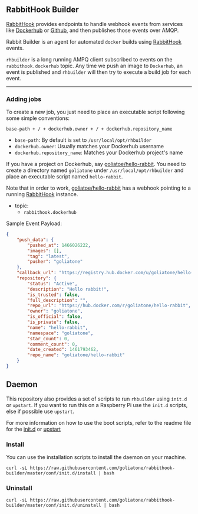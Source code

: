 ## RabbitHook Builder

[RabbitHook][rh] provides endpoints to handle webhook events from services like [Dockerhub][dw] or [Github][gw], and then publishes those events over AMQP.

Rabbit Builder is an agent for automated `docker` builds using [RabbitHook][rh] events.

`rhbuilder` is a long running AMPQ client subscribed to events on the `rabbithook.dockerhub` topic. Any time we push an image to `Dockerhub`, an event is published and `rhbuilder` will then try to execute a build job for each event.

---

### Adding jobs

To create a new job, you just need to place an executable script following some simple conventions:

```
base-path + / + dockerhub.owner + / + dockerhub.repository_name
```

* `base-path`: By default is set to `/usr/local/opt/rhbuilder`
* `dockerhub.owner`: Usually matches your Dockerhub username
* `dockerhub.repository_name`: Matches your Dockerhub project's name

If you have a project on Dockerhub, say [goliatoe/hello-rabbit][hr]. You need to create a directory named `goliatone` under `/usr/local/opt/rhbuilder` and place an executable script named `hello-rabbit`.

Note that in order to work, [goliatoe/hello-rabbit][hr] has a webhook pointing to a running [RabbitHook][rh] instance.

- topic:
    - `rabbithook.dockerhub`


Sample Event Payload:

```json
{
    "push_data": {
        "pushed_at": 1466026222,
        "images": [],
        "tag": "latest",
        "pusher": "goliatone"
    },
    "callback_url": "https://registry.hub.docker.com/u/goliatone/hello-rabbit/hook/4hac5445ga3f345ajeje31abc34ie06rip/",
    "repository": {
        "status": "Active",
        "description": "Hello rabbit!",
        "is_trusted": false,
        "full_description": "",
        "repo_url": "https://hub.docker.com/r/goliatone/hello-rabbit",
        "owner": "goliatone",
        "is_official": false,
        "is_private": false,
        "name": "hello-rabbit",
        "namespace": "goliatone",
        "star_count": 0,
        "comment_count": 0,
        "date_created": 1461793462,
        "repo_name": "goliatone/hello-rabbit"
    }
}
```

## Daemon

This repository also provides a set of scripts to run `rhbuilder` using `init.d` or `upstart`. If you want to run this on a Raspberry Pi use the `init.d` scripts, else if possible use `upstart`.

For more information on how to use the boot scripts, refer to the readme file for the [init.d][initd] or [upstart][upstart]

[initd]:https://github.com/goliatone/rabbithook-builder/blob/master/conf/init.d/README.md
[upstart]:https://github.com/goliatone/rabbithook-builder/blob/master/conf/ubuntu/README.md

### Install

You can use the installation scripts to install the daemon on your machine.

```
curl -sL https://raw.githubusercontent.com/goliatone/rabbithook-builder/master/conf/init.d/install | bash
```

### Uninstall
```
curl -sL https://raw.githubusercontent.com/goliatone/rabbithook-builder/master/conf/init.d/uninstall | bash
```


[rh]:https://github.com/goliatone/rabbithook
[gw]:https://developer.github.com/webhooks/
[dw]:https://docs.docker.com/docker-hub/webhooks/
[hr]:https://hub.docker.com/r/goliatone/hello-rabbit/
